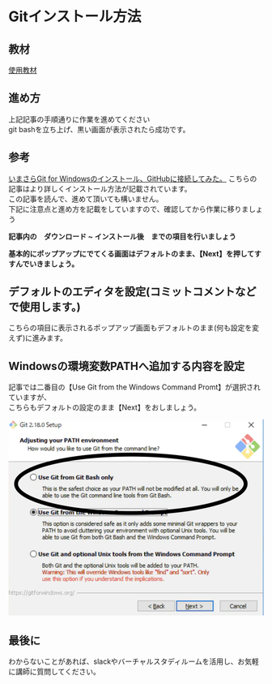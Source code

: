 # Gitインストール方法

## 教材
[使用教材](https://hacknote.jp/archives/52900/)


## 進め方

上記記事の手順通りに作業を進めてください<br>
git bashを立ち上げ、黒い画面が表示されたら成功です。

## 参考
[いまさらGit for Windowsのインストール、GitHubに接続してみた。](https://qiita.com/manabu-watanabe/items/ecf1b434baf305adaa00)
こちらの記事はより詳しくインストール方法が記載されています。<br>
この記事を読んで、進めて頂いても構いません。<br>
下記に注意点と進め方を記載をしていますので、確認してから作業に移りましょう

**記事内の　ダウンロード ~ インストール後　までの項目を行いましょう**

**基本的にポップアップにでてくる画面はデフォルトのまま、【Next】を押してすすんでいきましょう。**

## デフォルトのエディタを設定(コミットコメントなどで使用します。)
こちらの項目に表示されるポップアップ画面もデフォルトのまま(何も設定を変えず)に進みます。

## Windowsの環境変数PATHへ追加する内容を設定

記事では二番目の【Use Git from the Windows Command Promt】が選択されていますが、<br>
こちらもデフォルトの設定のまま【Next】をおしましょう。

![](img/path.png)

## 最後に
わからないことがあれば、slackやバーチャルスタディルームを活用し、お気軽に講師に質問してください。

